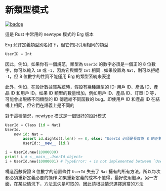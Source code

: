 # 新類型模式

[![badge](https://img.shields.io/endpoint.svg?url=https%3A%2F%2Fgezf7g7pd5.execute-api.ap-northeast-1.amazonaws.com%2Fdefault%2Fsource_up_to_date%3Fowner%3Derg-lang%26repos%3Derg%26ref%3Dmain%26path%3Ddoc/EN/syntax/type/advanced/newtype.md%26commit_hash%3D51de3c9d5a9074241f55c043b9951b384836b258)](https://gezf7g7pd5.execute-api.ap-northeast-1.amazonaws.com/default/source_up_to_date?owner=erg-lang&repos=erg&ref=main&path=doc/EN/syntax/type/advanced/newtype.md&commit_hash=51de3c9d5a9074241f55c043b9951b384836b258)

這是 Rust 中常用的 newtype 模式的 Erg 版本

Erg 允許定義類型別名如下，但它們只引用相同的類型

```python
UserID = Int
```

因此，例如，如果你有一個規范，類型為 `UserId` 的數字必須是一個正的 8 位數字，你可以輸入 `10` 或 `-1`，因為它與類型 `Int` 相同 . 如果設置為 `Nat`，則可以拒絕 `-1`，但 8 位數字的性質不能僅用 Erg 的類型系統來表達

此外，例如，在設計數據庫系統時，假設有幾種類型的 ID: 用戶 ID、產品 ID、產品 ID 和用戶 ID。如果 ID 類型的數量增加，例如用戶 ID、產品 ID、訂單 ID 等，可能會出現將不同類型的 ID 傳遞給不同函數的 bug。即使用戶 ID 和產品 ID 在結構上相同，但它們在語義上是不同的

對于這種情況，newtype 模式是一個很好的設計模式

```python
UserId = Class {id = Nat}
UserId.
    new id: Nat =
        assert id.dights().len() == 8, else: "UserId 必須是長度為 8 的正數"
        UserId::__new__ {id;}

i = UserId.new(10000000)
print! i # <__main__.UserId object>
i + UserId.new(10000001) # TypeError: + is not implemented between `UserId` and `UserId
```

構造函數保證 8 位數字的前置條件
`UserId` 失去了 `Nat` 擁有的所有方法，所以每次都必須重新定義必要的操作
如果重新定義的成本不值得，最好使用繼承。另一方面，在某些情況下，方法丟失是可取的，因此請根據情況選擇適當的方法

